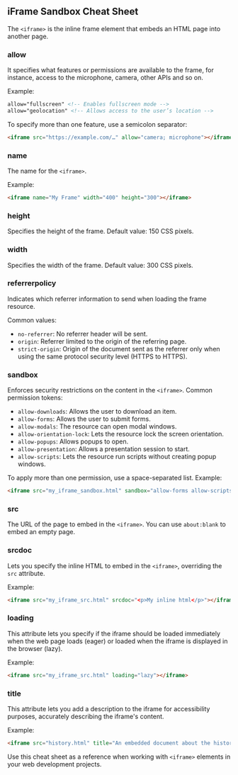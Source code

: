 ## iFrame Sandbox Cheat Sheet

The `<iframe>` is the inline frame element that embeds an HTML page into another page.

### allow

It specifies what features or permissions are available to the frame, for instance, access to the microphone, camera, other APIs and so on.

Example:
```html
allow="fullscreen" <!-- Enables fullscreen mode -->
allow="geolocation" <!-- Allows access to the user’s location -->
```

To specify more than one feature, use a semicolon separator:
```html
<iframe src="https://example.com/…" allow="camera; microphone"></iframe>
```

### name

The name for the `<iframe>`.

Example:
```html
<iframe name="My Frame" width="400" height="300"></iframe>
```

### height

Specifies the height of the frame. Default value: 150 CSS pixels.

### width

Specifies the width of the frame. Default value: 300 CSS pixels.

### referrerpolicy

Indicates which referrer information to send when loading the frame resource.

Common values:
- `no-referrer`: No referrer header will be sent.
- `origin`: Referrer limited to the origin of the referring page.
- `strict-origin`: Origin of the document sent as the referrer only when using the same protocol security level (HTTPS to HTTPS).

### sandbox

Enforces security restrictions on the content in the `<iframe>`. Common permission tokens:

- `allow-downloads`: Allows the user to download an item.
- `allow-forms`: Allows the user to submit forms.
- `allow-modals`: The resource can open modal windows.
- `allow-orientation-lock`: Lets the resource lock the screen orientation.
- `allow-popups`: Allows popups to open.
- `allow-presentation`: Allows a presentation session to start.
- `allow-scripts`: Lets the resource run scripts without creating popup windows.

To apply more than one permission, use a space-separated list.
Example:
```html
<iframe src="my_iframe_sandbox.html" sandbox="allow-forms allow-scripts"></iframe>
```

### src

The URL of the page to embed in the `<iframe>`. You can use `about:blank` to embed an empty page.

### srcdoc

Lets you specify the inline HTML to embed in the `<iframe>`, overriding the `src` attribute.

Example:
```html
<iframe src="my_iframe_src.html" srcdoc="<p>My inline html</p>"></iframe>
```

### loading

This attribute lets you specify if the iframe should be loaded immediately when the web page loads (eager) or loaded when the iframe is displayed in the browser (lazy).

Example:
```html
<iframe src="my_iframe_src.html" loading="lazy"></iframe>
```

### title

This attribute lets you add a description to the iframe for accessibility purposes, accurately describing the iframe's content.

Example:
```html
<iframe src="history.html" title="An embedded document about the history of my family"></iframe>
```

Use this cheat sheet as a reference when working with `<iframe>` elements in your web development projects.